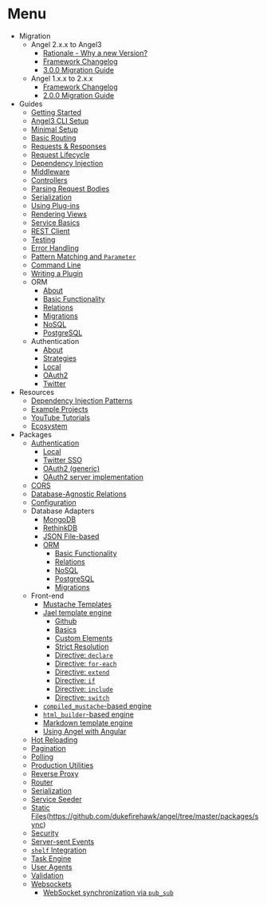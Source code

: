 # Menu

* Migration
  * Angel 2.x.x to Angel3
    * [Rationale - Why a new Version?](migration/rationale.md)
    * [Framework Changelog](https://github.com/dukefirehawk/angel/tree/master/packages/framework/blob/master/CHANGELOG.md)
    * [3.0.0 Migration Guide](migration/migration-guide-3.md)
  * Angel 1.x.x to 2.x.x
    * [Framework Changelog](https://github.com/dukefirehawk/angel/blob/sdk-2.10.x/packages/framework/CHANGELOG.md)
    * [2.0.0 Migration Guide](migration/migration-guide.md)
* Guides
  * [Getting Started](guides/getting-started.md)
  * [Angel3 CLI Setup](guides/cli-setup.md)
  * [Minimal Setup](guides/minimal-setup.md)
  * [Basic Routing](guides/basic-routing.md)
  * [Requests & Responses](guides/requests-and-responses.md)
  * [Request Lifecycle](guides/request-lifecycle.md)
  * [Dependency Injection](guides/dependency-injection.md)
  * [Middleware](guides/middleware.md)
  * [Controllers](guides/controllers.md)
  * [Parsing Request Bodies](guides/body-parsing.md)
  * [Serialization](guides/serialization.md)
  * [Using Plug-ins](guides/using-plug-ins.md)
  * [Rendering Views](guides/rendering-views.md)
  * [Service Basics](guides/service-basics.md)
  * [REST Client](https://pub.dev/packages/angel3_client)
  * [Testing](guides/testing.md)
  * [Error Handling](guides/error-handling.md)
  * [Pattern Matching and `Parameter`](guides/pattern-matching.md)
  * [Command Line](guides/cli.md)
  * [Writing a Plugin](guides/writing-a-plugin.md)
  * ORM
    * [About](orm/about.md)
    * [Basic Functionality](orm/basic-functionality.md)
    * [Relations](orm/relations.md)
    * [Migrations](orm/migrations.md)
    * [NoSQL](orm/nosql.md)
    * [PostgreSQL](orm/postgresql.md)
  * Authentication
    * [About](auth/about.md)
    * [Strategies](auth/strategies.md)
    * [Local](auth/local-auth.md)
    * [OAuth2](https://github.com/dukefirehawk/angel/packages/auth_oauth2)
    * [Twitter](https://github.com/dukefirehawk/angel/packages/auth_twitter)
* Resources
  * [Dependency Injection Patterns](https://thosakwe.com/dependency-injection-patterns-in-angel-2/)
  * [Example Projects](https://github.com/dukefirehawk/angel3-examples)
  * [YouTube Tutorials](https://www.youtube.com/playlist?list=PLl3P3tmiT-fqGCB2vSPq8HhpugEDNWUo6)
  * [Ecosystem](https://github.com/dukefirehawk/angel3-awesome)
* Packages
  * [Authentication](https://github.com/dukefirehawk/angel/tree/master/packages/auth)
    * [Local](https://pub.dev/documentation/angel3_auth/latest/angel3_auth/LocalAuthStrategy-class.html)
    * [Twitter SSO](https://github.com/dukefirehawk/angel/tree/master/packages/auth_twitter)
    * [OAuth2 \(generic\)](https://github.com/dukefirehawk/angel/tree/master/packages/auth_oauth2)
    * [OAuth2 server implementation](https://github.com/dukefirehawk/angel/tree/master/packages/oauth2)
  * [CORS](https://github.com/dukefirehawk/angel/tree/master/packages/cors)
  * [Database-Agnostic Relations](https://github.com/dukefirehawk/angel/tree/master/packages/relations)
  * [Configuration](https://github.com/dukefirehawk/angel/tree/master/packages/configuration)
  * Database Adapters
    * [MongoDB](https://github.com/dukefirehawk/angel/tree/master/packages/mongo)
    * [RethinkDB](https://github.com/dukefirehawk/angel/tree/master/packages/rethink)
    * [JSON File-based](https://github.com/dukefirehawk/angel/tree/master/packages/file_service)
    * [ORM](https://github.com/dukefirehawk/angel/tree/master/packages/orm)
      * [Basic Functionality](orm/basic-functionality.md)
      * [Relations](orm/relations.md)
      * [NoSQL](orm/nosql.md)
      * [PostgreSQL](orm/postgresql.md)
      * [Migrations](orm/migrations.md)
  * Front-end
    * [Mustache Templates](https://github.com/dukefirehawk/angel/tree/master/packages/mustache)
    * [Jael template engine](front-end/jael/README.md)
      * [Github](https://github.com/dukefirehawk/angel/tree/master/packages/jael3)
      * [Basics](front-end/jael/Basics.md)
      * [Custom Elements](front-end/jael/Custom-Elements.md)
      * [Strict Resolution](front-end/jael/Strict-Resolution.md)
      * [Directive: `declare`](front-end/jael/Directive-declare.md)
      * [Directive: `for-each`](front-end/jael/Directive-for-each.md)
      * [Directive: `extend`](front-end/jael/Directive-extend.md)
      * [Directive: `if`](front-end/jael/Directive-if.md)
      * [Directive: `include`](front-end/jael/Directive-include.md)
      * [Directive: `switch`](front-end/jael/Directive-switch.md)
    * [`compiled_mustache`-based engine](https://github.com/thislooksfun/angel_compiled_mustache)
    * [`html_builder`-based engine](https://github.com/dukefirehawk/angel/tree/master/packages/html)
    * [Markdown template engine](https://github.com/dukefirehawk/angel/tree/master/packages/markdown)
    * [Using Angel with Angular](https://dart.academy/using-angel-with-angular2/)
  * [Hot Reloading](https://github.com/dukefirehawk/angel/tree/master/packages/hot)
  * [Pagination](https://github.com/dukefirehawk/angel/tree/master/packages/paginate)
  * [Polling](https://github.com/dukefirehawk/angel/tree/master/packages/poll)
  * [Production Utilities](https://github.com/dukefirehawk/angel/tree/master/packages/production)
  * [Reverse Proxy](https://github.com/dukefirehawk/angel/tree/master/packages/proxy)
  * [Router](https://github.com/dukefirehawk/angel/tree/master/packages/route)
  * [Serialization](https://github.com/dukefirehawk/angel/tree/master/packages/serialize/angel_serialize)
  * [Service Seeder](https://github.com/dukefirehawk/angel/tree/master/packages/seeder)
  * [Static Files](https://github.com/dukefirehawk/angel/tree/master/packages/static)(<https://github.com/dukefirehawk/angel/tree/master/packages/sync>)
  * [Security](https://github.com/dukefirehawk/angel/tree/master/packages/security)
  * [Server-sent Events](https://github.com/dukefirehawk/angel/tree/master/packages/eventsource)
  * [`shelf` Integration](https://github.com/dukefirehawk/angel/tree/master/packages/shelf)
  * [Task Engine](https://github.com/dukefirehawk/angel/tree/master/packages/task)
  * [User Agents](https://github.com/dukefirehawk/angel/tree/master/packages/user_agent)
  * [Validation](https://github.com/dukefirehawk/angel/tree/master/packages/validate)
  * [Websockets](https://github.com/dukefirehawk/angel/tree/master/packages/websocket)
    * [WebSocket synchronization via `pub_sub`](https://github.com/dukefirehawk/angel/tree/master/packages/sync)
